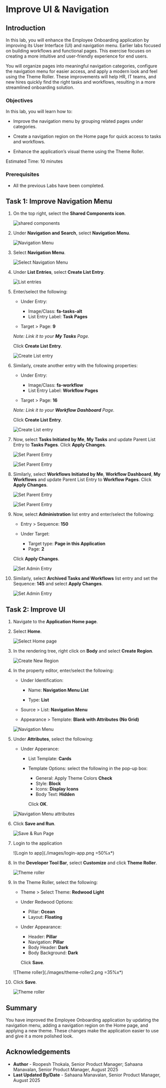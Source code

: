 # Improve UI & Navigation

## Introduction

In this lab, you will enhance the Employee Onboarding application by improving its User Interface (UI) and navigation menu. Earlier labs focused on building workflows and functional pages. This exercise focuses on creating a more intuitive and user-friendly experience for end users.

You will organize pages into meaningful navigation categories, configure the navigation menu for easier access, and apply a modern look and feel using the Theme Roller. These improvements will help HR, IT teams, and new hires quickly find the right tasks and workflows, resulting in a more streamlined onboarding solution.

### Objectives

In this lab, you will learn how to:

- Improve the navigation menu by grouping related pages under categories.

- Create a navigation region on the Home page for quick access to tasks and workflows.

- Enhance the application’s visual theme using the Theme Roller.

Estimated Time: 10 minutes

### Prerequisites

- All the previous Labs have been completed.

## Task 1: Improve Navigation Menu

1. On the top right, select the **Shared Components icon**.

    ![shared components](./images/shared-comps.png " ")

2. Under **Navigation and Search**, select **Navigation Menu**.

    ![Navigation Menu](./images/doc-nav-menu.png " ")

3. Select **Navigation Menu**.

    ![Select Navigation Menu](./images/docnav-menu1.png " ")

4. Under **List Entries**, select **Create List Entry**.

    ![List entries](./images/doc-create-list.png " ")

5. Enter/select the following:

    - Under Entry:

        - Image/Class: **fa-tasks-alt**
        - List Entry Label: **Task Pages**

    - Target > Page: **9**

    *Note: Link it to your **My Tasks** Page.*

    Click **Create List Entry**.

    ![Create List entry](./images/my-tasks.png " ")

6. Similarly, create another entry with the following properties:

    - Under Entry:

        - Image/Class: **fa-workflow**
        - List Entry Label: **Workflow Pages**

    - Target > Page: **16**

    *Note: Link it to your **Workflow Dashboard** Page.*

    Click **Create List Entry**.

    ![Create List entry](./images/my-wf.png " ")

7. Now, select **Tasks Initiated by Me**, **My Tasks** and update Parent List Entry to **Tasks Pages**. Click **Apply Changes**.

    ![Set Parent Entry](./images/doc-pat.png " ")

    ![Set Parent Entry](./images/doc-parents.png " ")

8. Similarly, select  **Workflows Initiated by Me**, **Workflow Dashboard**, **My Workflows** and update Parent List Entry to **Workflow Pages**. Click **Apply Changes**.

    ![Set Parent Entry](./images/doc-pat1.png " ")

    ![Set Parent Entry](./images/doc-parent1.png " ")

9. Now, select **Administration** list entry and enter/select the following:

    - Entry > Sequence: **150**

    - Under Target:

        - Target type: **Page in this Application**
        - Page: **2**

    Click **Apply Changes**.

    ![Set Admin Entry](./images/admin2.png " ")

10. Similarly, select **Archived Tasks and Workflows** list entry and set the Sequence: **145** and select **Apply Changes**.

    ![Set Admin Entry](./images/archived-tasks.png " ")

## Task 2: Improve UI

1. Navigate to the **Application Home page**.

2. Select **Home**.

    ![Select Home page](./images/home-page.png " ")

3. In the rendering tree, right click on **Body** and select **Create Region**.

    ![Create New Region](./images/create-nav-region.png " ")

4. In the property editor, enter/select the following:

    - Under Identification:

        - Name: **Navigation Menu List**

        - Type: **List**

    - Source > List: **Navigation Menu**

    - Appearance > Template: **Blank with Attributes (No Grid)**

    ![Navigation Menu](./images/nav-props.png " ")

5. Under **Attributes**, select the following:

    - Under Apperance:

        - List Template: **Cards**

        - Template Options: select the following in the pop-up box:

            - General: Apply Theme Colors **Check**
            - Style: **Block**
            - Icons: **Display Icons**
            - Body Text: **Hidden**

            Click **OK**.

    ![Navigation Menu attributes](./images/nav-props2.png " ")

6. Click **Save and Run**.

    ![Save & Run Page](./images/run-page.png " ")

7. Login to the application

    ![Login to app](./images/login-app.png =50%x*)

8. In the **Developer Tool Bar**, select **Customize** and click **Theme Roller**.

    ![Theme roller](./images/theme-roller.png " ")

9. In the Theme Roller, select the following:

    - Theme > Select Theme: **Redwood Light**

    - Under Redwood Options:
        - Pillar: **Ocean**
        - Layout: **Floating**

    - Under Appearance:
        - Header: **Pillar**
        - Navigation: **Pillar**
        - Body Header: **Dark**
        - Body Background: **Dark**

        Click **Save**.

    ![Theme roller](./images/theme-roller2.png =35%x*)

10. Click **Save**.

    ![Theme roller](./images/theme-roller3.png " ")

## Summary

You have improved the Employee Onboarding application by updating the navigation menu, adding a navigation region on the Home page, and applying a new theme. These changes make the application easier to use and give it a more polished look.

## Acknowledgements

- **Author** - Roopesh Thokala, Senior Product Manager; Sahaana Manavalan, Senior Product Manager, August 2025
- **Last Updated By/Date** - Sahaana Manavalan, Senior Product Manager, August 2025
